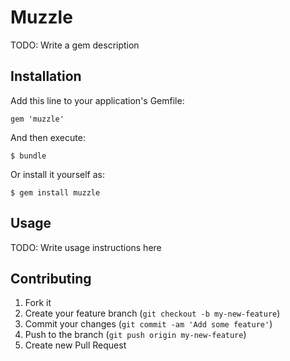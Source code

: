 # Muzzle

TODO: Write a gem description

## Installation

Add this line to your application's Gemfile:

    gem 'muzzle'

And then execute:

    $ bundle

Or install it yourself as:

    $ gem install muzzle

## Usage

TODO: Write usage instructions here

## Contributing

1. Fork it
2. Create your feature branch (`git checkout -b my-new-feature`)
3. Commit your changes (`git commit -am 'Add some feature'`)
4. Push to the branch (`git push origin my-new-feature`)
5. Create new Pull Request
